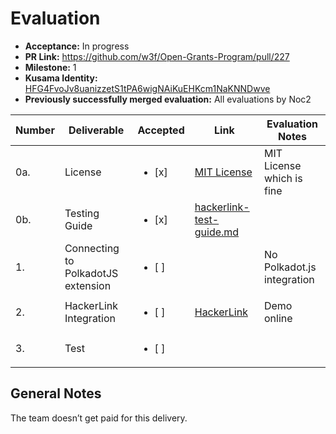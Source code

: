 # Evaluation

* **Acceptance:** In progress 
* **PR Link:** https://github.com/w3f/Open-Grants-Program/pull/227
* **Milestone:** 1
* **Kusama Identity:** [HFG4FvoJv8uanizzetS1tPA6wigNAiKuEHKcm1NaKNNDwve](https://polkascan.io/pre/kusama/account/HFG4FvoJv8uanizzetS1tPA6wigNAiKuEHKcm1NaKNNDwve)
* **Previously successfully merged evaluation:** All evaluations by Noc2

| Number | Deliverable | Accepted | Link | Evaluation Notes |
| ------------- | ------------- | ------------- | ------------- |------------- |
| 0a. | License | <ul><li>[x] </li></ul> | [MIT License](https://github.com/zhangjiannan/QFgrant/blob/main/LICENSE) |  MIT License which is fine  |
| 0b. | Testing Guide | <ul><li>[x] </li></ul> | [hackerlink-test-guide.md](https://github.com/zhangjiannan/QFgrant/blob/main/doc/hackerlink-test-guide.md) |  |
| 1. | Connecting to PolkadotJS extension | <ul><li>[ ] </li></ul> | | No Polkadot.js integration |
| 2. | HackerLink Integration | <ul><li>[ ] </li></ul> | [HackerLink](https://qf.tophacker.com/en/Grant?type=Polkadot) | Demo online |
| 3. | Test | <ul><li>[ ] </li></ul> |  |  |

## General Notes

The team doesn’t get paid for this delivery. 

